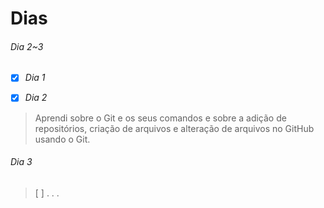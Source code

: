 # Dias  

###### Dia 2~3

- [x] *Dia 1*

- [x] *Dia 2*
> Aprendi sobre o Git e os seus comandos e sobre a adição de repositórios, criação de arquivos e alteração de arquivos no GitHub usando o Git.

###### Dia 3 
> [ ] . . .
